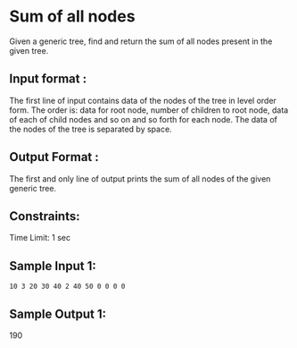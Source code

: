 # Sum of all nodes

Given a generic tree, find and return the sum of all nodes present in the given tree.  

## Input format :
  
The first line of input contains data of the nodes of the tree in level order form. The order is: data for root node, number of children to root node, data of each of child nodes and so on and so forth for each node. The data of the nodes of the tree is separated by space.     

## Output Format :
  
The first and only line of output prints the sum of all nodes of the given generic tree.  
  
## Constraints:

Time Limit: 1 sec  

## Sample Input 1:
```
10 3 20 30 40 2 40 50 0 0 0 0   
```
## Sample Output 1:
  
190  
  
